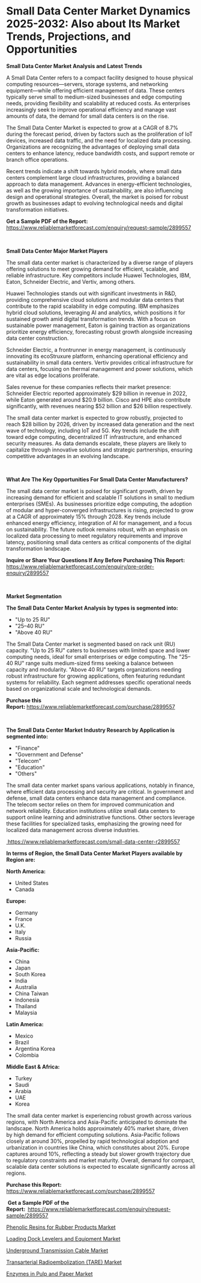 <p><h1>Small Data Center Market Dynamics 2025-2032: Also about Its Market Trends, Projections, and Opportunities</h1></p><p><strong>Small Data Center Market Analysis and Latest Trends</strong></p>
<p><p>A Small Data Center refers to a compact facility designed to house physical computing resources—servers, storage systems, and networking equipment—while offering efficient management of data. These centers typically serve small to medium-sized businesses and edge computing needs, providing flexibility and scalability at reduced costs. As enterprises increasingly seek to improve operational efficiency and manage vast amounts of data, the demand for small data centers is on the rise.</p><p>The Small Data Center Market is expected to grow at a CAGR of 8.7% during the forecast period, driven by factors such as the proliferation of IoT devices, increased data traffic, and the need for localized data processing. Organizations are recognizing the advantages of deploying small data centers to enhance latency, reduce bandwidth costs, and support remote or branch office operations. </p><p>Recent trends indicate a shift towards hybrid models, where small data centers complement large cloud infrastructures, providing a balanced approach to data management. Advances in energy-efficient technologies, as well as the growing importance of sustainability, are also influencing design and operational strategies. Overall, the market is poised for robust growth as businesses adapt to evolving technological needs and digital transformation initiatives.</p></p>
<p><strong>Get a Sample PDF of the Report:&nbsp;</strong> <a href="https://www.reliablemarketforecast.com/enquiry/request-sample/2899557?utm_campaign=1840&utm_medium=2&utm_source=Github&utm_content=ia&utm_term=16032025&utm_id=small-data-center">https://www.reliablemarketforecast.com/enquiry/request-sample/2899557</a></p>
<p>&nbsp;</p>
<p><strong>Small Data Center Major Market Players</strong></p>
<p><p>The small data center market is characterized by a diverse range of players offering solutions to meet growing demand for efficient, scalable, and reliable infrastructure. Key competitors include Huawei Technologies, IBM, Eaton, Schneider Electric, and Vertiv, among others.</p><p>Huawei Technologies stands out with significant investments in R&D, providing comprehensive cloud solutions and modular data centers that contribute to the rapid scalability in edge computing. IBM emphasizes hybrid cloud solutions, leveraging AI and analytics, which positions it for sustained growth amid digital transformation trends. With a focus on sustainable power management, Eaton is gaining traction as organizations prioritize energy efficiency, forecasting robust growth alongside increasing data center construction.</p><p>Schneider Electric, a frontrunner in energy management, is continuously innovating its ecoStruxure platform, enhancing operational efficiency and sustainability in small data centers. Vertiv provides critical infrastructure for data centers, focusing on thermal management and power solutions, which are vital as edge locations proliferate. </p><p>Sales revenue for these companies reflects their market presence: Schneider Electric reported approximately $29 billion in revenue in 2022, while Eaton generated around $20.9 billion. Cisco and HPE also contribute significantly, with revenues nearing $52 billion and $26 billion respectively.</p><p>The small data center market is expected to grow robustly, projected to reach $28 billion by 2026, driven by increased data generation and the next wave of technology, including IoT and 5G. Key trends include the shift toward edge computing, decentralized IT infrastructure, and enhanced security measures. As data demands escalate, these players are likely to capitalize through innovative solutions and strategic partnerships, ensuring competitive advantages in an evolving landscape.</p></p>
<p>&nbsp;</p>
<p><strong>What Are The Key Opportunities For Small Data Center Manufacturers?</strong></p>
<p><p>The small data center market is poised for significant growth, driven by increasing demand for efficient and scalable IT solutions in small to medium enterprises (SMEs). As businesses prioritize edge computing, the adoption of modular and hyper-converged infrastructures is rising, projected to grow at a CAGR of approximately 15% through 2028. Key trends include enhanced energy efficiency, integration of AI for management, and a focus on sustainability. The future outlook remains robust, with an emphasis on localized data processing to meet regulatory requirements and improve latency, positioning small data centers as critical components of the digital transformation landscape.</p></p>
<p><strong>Inquire or Share Your Questions If Any Before Purchasing This Report:</strong> <a href="https://www.reliablemarketforecast.com/enquiry/pre-order-enquiry/2899557?utm_campaign=1840&utm_medium=2&utm_source=Github&utm_content=ia&utm_term=16032025&utm_id=small-data-center">https://www.reliablemarketforecast.com/enquiry/pre-order-enquiry/2899557</a></p>
<p>&nbsp;</p>
<p><strong>Market Segmentation</strong></p>
<p><strong>The Small Data Center Market Analysis by types is segmented into:</strong></p>
<p><ul><li>"Up to 25 RU"</li><li>"25–40 RU"</li><li>"Above 40 RU"</li></ul></p>
<p><p>The Small Data Center market is segmented based on rack unit (RU) capacity. "Up to 25 RU" caters to businesses with limited space and lower computing needs, ideal for small enterprises or edge computing. The "25–40 RU" range suits medium-sized firms seeking a balance between capacity and modularity. "Above 40 RU" targets organizations needing robust infrastructure for growing applications, often featuring redundant systems for reliability. Each segment addresses specific operational needs based on organizational scale and technological demands.</p></p>
<p><strong>Purchase this Report:&nbsp;</strong><a href="https://www.reliablemarketforecast.com/purchase/2899557?utm_campaign=1840&utm_medium=2&utm_source=Github&utm_content=ia&utm_term=16032025&utm_id=small-data-center">https://www.reliablemarketforecast.com/purchase/2899557</a></p>
<p>&nbsp;</p>
<p><strong>The Small Data Center Market Industry Research by Application is segmented into:</strong></p>
<p><ul><li>"Finance"</li><li>"Government and Defense"</li><li>"Telecom"</li><li>"Education"</li><li>"Others"</li></ul></p>
<p><p>The small data center market spans various applications, notably in finance, where efficient data processing and security are critical. In government and defense, small data centers enhance data management and compliance. The telecom sector relies on them for improved communication and network reliability. Education institutions utilize small data centers to support online learning and administrative functions. Other sectors leverage these facilities for specialized tasks, emphasizing the growing need for localized data management across diverse industries.</p></p>
<p><a href="https://www.reliablemarketforecast.com/small-data-center-r2899557?utm_campaign=1840&utm_medium=2&utm_source=Github&utm_content=ia&utm_term=16032025&utm_id=small-data-center">&nbsp;https://www.reliablemarketforecast.com/small-data-center-r2899557</a></p>
<p><strong>In terms of Region, the Small Data Center Market Players available by Region are:</strong></p>
<p>
    <p> <strong> North America: </strong>
        <ul>
            <li>United States</li>
            <li>Canada</li>
        </ul>
        </p> 
    <p> <strong> Europe: </strong>
        <ul>
            <li>Germany</li>
            <li>France</li>
            <li>U.K.</li>
            <li>Italy</li>
            <li>Russia</li>
        </ul>
        </p> 
    <p> <strong> Asia-Pacific: </strong>
        <ul>
            <li>China</li>
            <li>Japan</li>
            <li>South Korea</li>
            <li>India</li>
            <li>Australia</li>
            <li>China Taiwan</li>
            <li>Indonesia</li>
            <li>Thailand</li>
            <li>Malaysia</li>
        </ul>
        </p> 
    <p> <strong> Latin America: </strong>
        <ul>
            <li>Mexico</li>
            <li>Brazil</li>
            <li>Argentina Korea</li>
            <li>Colombia</li>
        </ul>
        </p> 
    <p> <strong> Middle East & Africa: </strong>
        <ul>
            <li>Turkey</li>
            <li>Saudi</li>
            <li>Arabia</li>
            <li>UAE</li>
            <li>Korea</li>
        </ul>
    </p>
    </p>
<p><p>The small data center market is experiencing robust growth across various regions, with North America and Asia-Pacific anticipated to dominate the landscape. North America holds approximately 40% market share, driven by high demand for efficient computing solutions. Asia-Pacific follows closely at around 30%, propelled by rapid technological adoption and urbanization in countries like China, which constitutes about 20%. Europe captures around 10%, reflecting a steady but slower growth trajectory due to regulatory constraints and market maturity. Overall, demand for compact, scalable data center solutions is expected to escalate significantly across all regions.</p></p>
<p><strong>Purchase this Report: </strong><a href="https://www.reliablemarketforecast.com/purchase/2899557?utm_campaign=1840&utm_medium=2&utm_source=Github&utm_content=ia&utm_term=16032025&utm_id=small-data-center">https://www.reliablemarketforecast.com/purchase/2899557</a></p>
<p>&nbsp;<strong>Get a Sample PDF of the Report:&nbsp;&nbsp;</strong><a href="https://www.reliablemarketforecast.com/enquiry/request-sample/2899557?utm_campaign=1840&utm_medium=2&utm_source=Github&utm_content=ia&utm_term=16032025&utm_id=small-data-center">https://www.reliablemarketforecast.com/enquiry/request-sample/2899557</a></p>
<p><strong></strong></p>
<p><p><a href="https://github.com/maikefelanc3/Market-Research-Report-List-1/blob/main/phenolic-resins-for-rubber-products-market.md?utm_campaign=1840&utm_medium=2&utm_source=Github&utm_content=ia&utm_term=16032025&utm_id=small-data-center">Phenolic Resins for Rubber Products Market</a></p><p><a href="https://github.com/arionmp/Market-Research-Report-List-5/blob/main/loading-dock-levelers-and-equipment-market.md?utm_campaign=1840&utm_medium=2&utm_source=Github&utm_content=ia&utm_term=16032025&utm_id=small-data-center">Loading Dock Levelers and Equipment Market</a></p><p><a href="https://github.com/fahieraudau9/Market-Research-Report-List-1/blob/main/underground-transmission-cable-market.md?utm_campaign=1840&utm_medium=2&utm_source=Github&utm_content=ia&utm_term=16032025&utm_id=small-data-center">Underground Transmission Cable Market</a></p><p><a href="https://github.com/yaldotiedegq/Market-Research-Report-List-1/blob/main/transarterial-radioembolization-tare-market.md?utm_campaign=1840&utm_medium=2&utm_source=Github&utm_content=ia&utm_term=16032025&utm_id=small-data-center">Transarterial Radioembolization (TARE) Market</a></p><p><a href="https://github.com/shiahbuyerin/Market-Research-Report-List-1/blob/main/enzymes-in-pulp-and-paper-market.md?utm_campaign=1840&utm_medium=2&utm_source=Github&utm_content=ia&utm_term=16032025&utm_id=small-data-center">Enzymes in Pulp and Paper Market</a></p></p>